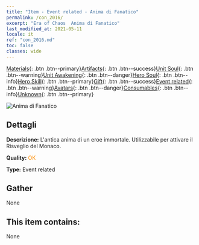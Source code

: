 ```yaml
---
title: "Item - Event related - Anima di Fanatico"
permalink: /con_2016/
excerpt: "Era of Chaos  Anima di Fanatico"
last_modified_at: 2021-05-11
locale: it
ref: "con_2016.md"
toc: false
classes: wide
---
```

 [Materials](/ItemsIT/){: .btn .btn--primary}[Artifacts](/ItemsIT/Artifacts/){: .btn .btn--success}[Unit Soul](/ItemsIT/UnitSoul/){: .btn .btn--warning}[Unit Awakening](/ItemsIT/UnitAwakening/){: .btn .btn--danger}[Hero Soul](/ItemsIT/HeroSoul/){: .btn .btn--info}[Hero Skill](/ItemsIT/HeroSkill/){: .btn .btn--primary}[Gift](/ItemsIT/Gift/){: .btn .btn--success}[Event related](/ItemsIT/Events/){: .btn .btn--warning}[Avatars](/ItemsIT/Avatars/){: .btn .btn--danger}[Consumables](/ItemsIT/Consumables/){: .btn .btn--info}[Unknown](/ItemsIT/Unknown/){: .btn .btn--primary}

 ![Anima di Fanatico](/images/t/juexing_105.jpg)

## Dettagli
 **Descrizione:** L'antica anima di un eroe immortale. Utilizzabile per attivare il Risveglio del Monaco.

 **Quality:** <span style="color: #FF8C00">OK</span>

 **Type:** Event related

## Gather

  None

## This item contains:

  None

